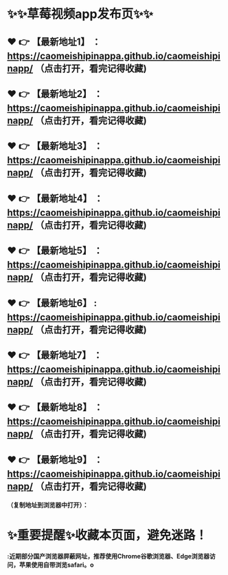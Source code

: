 # :sparkles::sparkles:草莓视频app发布页:sparkles::sparkles:

 :heart: :point_right: 【最新地址1】 ：https://caomeishipinappa.github.io/caomeishipinapp/  （点击打开，看完记得收藏)
 ------
 :heart: :point_right: 【最新地址2】 ：https://caomeishipinappa.github.io/caomeishipinapp/  （点击打开，看完记得收藏)
 ------
 :heart: :point_right: 【最新地址3】 ：https://caomeishipinappa.github.io/caomeishipinapp/   （点击打开，看完记得收藏)
 ------
 :heart: :point_right: 【最新地址4】 ：https://caomeishipinappa.github.io/caomeishipinapp/  （点击打开，看完记得收藏)
 ------
 :heart: :point_right: 【最新地址5】 ：https://caomeishipinappa.github.io/caomeishipinapp/   （点击打开，看完记得收藏)
 ------
 :heart: :point_right: 【最新地址6】 : https://caomeishipinappa.github.io/caomeishipinapp/   （点击打开，看完记得收藏)
 ------
 :heart: :point_right: 【最新地址7】 ：https://caomeishipinappa.github.io/caomeishipinapp/   （点击打开，看完记得收藏)
 ------
 :heart: :point_right: 【最新地址8】 ：https://caomeishipinappa.github.io/caomeishipinapp/  （点击打开，看完记得收藏)
 ------
 :heart: :point_right: 【最新地址9】 ：https://caomeishipinappa.github.io/caomeishipinapp/   （点击打开，看完记得收藏)
  ------

  
#### （复制地址到浏览器中打开）：
# :sparkles:重要提醒:sparkles:收藏本页面，避免迷路！
#### :近期部分国产浏览器屏蔽网址，推荐使用Chrome谷歌浏览器、Edge浏览器访问，苹果使用自带浏览safari。o
